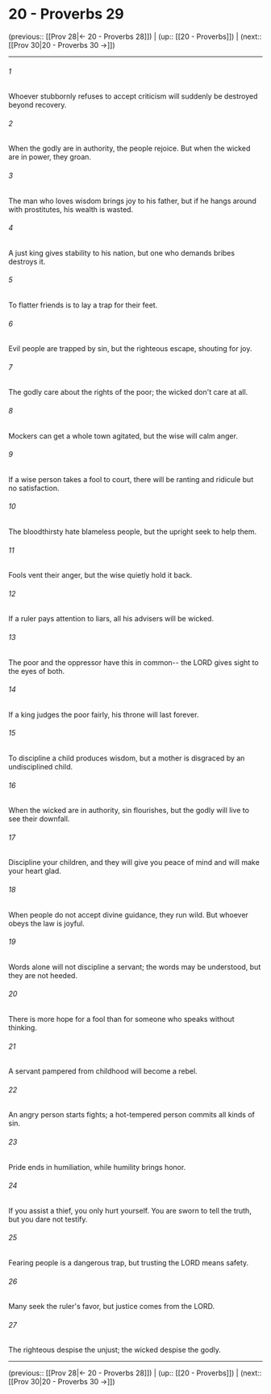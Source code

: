 # 20 - Proverbs 29

(previous:: [[Prov 28|← 20 - Proverbs 28]]) | (up:: [[20 - Proverbs]]) | (next:: [[Prov 30|20 - Proverbs 30 →]])

***


###### 1 
Whoever stubbornly refuses to accept criticism will suddenly be destroyed beyond recovery. 

###### 2 
When the godly are in authority, the people rejoice. But when the wicked are in power, they groan. 

###### 3 
The man who loves wisdom brings joy to his father, but if he hangs around with prostitutes, his wealth is wasted. 

###### 4 
A just king gives stability to his nation, but one who demands bribes destroys it. 

###### 5 
To flatter friends is to lay a trap for their feet. 

###### 6 
Evil people are trapped by sin, but the righteous escape, shouting for joy. 

###### 7 
The godly care about the rights of the poor; the wicked don't care at all. 

###### 8 
Mockers can get a whole town agitated, but the wise will calm anger. 

###### 9 
If a wise person takes a fool to court, there will be ranting and ridicule but no satisfaction. 

###### 10 
The bloodthirsty hate blameless people, but the upright seek to help them. 

###### 11 
Fools vent their anger, but the wise quietly hold it back. 

###### 12 
If a ruler pays attention to liars, all his advisers will be wicked. 

###### 13 
The poor and the oppressor have this in common-- the LORD gives sight to the eyes of both. 

###### 14 
If a king judges the poor fairly, his throne will last forever. 

###### 15 
To discipline a child produces wisdom, but a mother is disgraced by an undisciplined child. 

###### 16 
When the wicked are in authority, sin flourishes, but the godly will live to see their downfall. 

###### 17 
Discipline your children, and they will give you peace of mind and will make your heart glad. 

###### 18 
When people do not accept divine guidance, they run wild. But whoever obeys the law is joyful. 

###### 19 
Words alone will not discipline a servant; the words may be understood, but they are not heeded. 

###### 20 
There is more hope for a fool than for someone who speaks without thinking. 

###### 21 
A servant pampered from childhood will become a rebel. 

###### 22 
An angry person starts fights; a hot-tempered person commits all kinds of sin. 

###### 23 
Pride ends in humiliation, while humility brings honor. 

###### 24 
If you assist a thief, you only hurt yourself. You are sworn to tell the truth, but you dare not testify. 

###### 25 
Fearing people is a dangerous trap, but trusting the LORD means safety. 

###### 26 
Many seek the ruler's favor, but justice comes from the LORD. 

###### 27 
The righteous despise the unjust; the wicked despise the godly.

***

(previous:: [[Prov 28|← 20 - Proverbs 28]]) | (up:: [[20 - Proverbs]]) | (next:: [[Prov 30|20 - Proverbs 30 →]])
